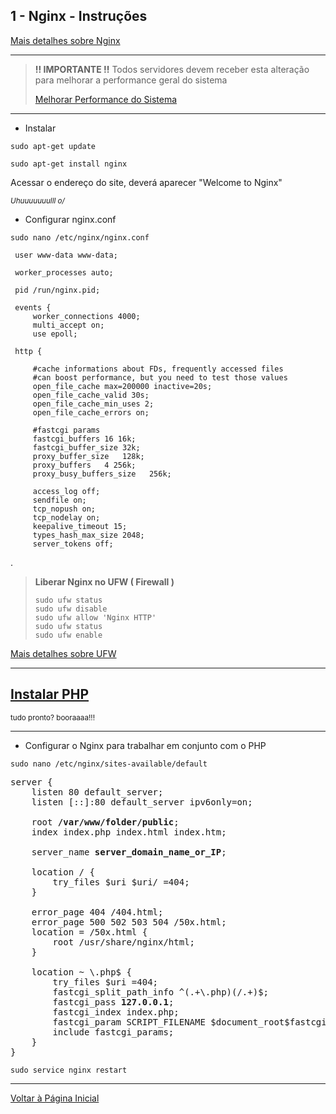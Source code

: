 ## 1 - Nginx - Instruções

[Mais detalhes sobre Nginx](https://www.digitalocean.com/community/tutorials/como-instalar-o-nginx-no-ubuntu-16-04-pt)


***
>
> <b> !! IMPORTANTE !!</b>
> Todos servidores devem receber esta alteração para melhorar a performance geral do sistema
> 
> [Melhorar Performance do Sistema](../../sysctl.conf.md)
>
***


- Instalar


```
sudo apt-get update
```


```
sudo apt-get install nginx
```


Acessar o endereço do site, deverá aparecer "Welcome to Nginx"

<small><em>Uhuuuuuuulll  o/</em></small>

- Configurar nginx.conf

```
sudo nano /etc/nginx/nginx.conf
```

```
 user www-data www-data;

 worker_processes auto;
 
 pid /run/nginx.pid;

 events {
     worker_connections 4000;
     multi_accept on;
     use epoll;
 
 http {

     #cache informations about FDs, frequently accessed files
     #can boost performance, but you need to test those values
     open_file_cache max=200000 inactive=20s;
     open_file_cache_valid 30s;
     open_file_cache_min_uses 2;
     open_file_cache_errors on;

     #fastcgi params
     fastcgi_buffers 16 16k;
     fastcgi_buffer_size 32k;
     proxy_buffer_size   128k;
     proxy_buffers   4 256k;
     proxy_busy_buffers_size   256k;
      
     access_log off;
     sendfile on;
     tcp_nopush on;
     tcp_nodelay on;
     keepalive_timeout 15;
     types_hash_max_size 2048;
     server_tokens off;
```

.


> **Liberar Nginx no UFW  ( Firewall )**
> 
> ``` 
> sudo ufw status
> sudo ufw disable
> sudo ufw allow 'Nginx HTTP'
> sudo ufw status
> sudo ufw enable
> ``` 

[Mais detalhes sobre UFW](../ufw/installation.md)

**********

## [Instalar PHP](../php7-1/installation.md)

<small>tudo pronto? booraaaa!!!</small>

**********




- Configurar o Nginx para trabalhar em conjunto com o PHP


```
sudo nano /etc/nginx/sites-available/default
```


<pre>
server {
    listen 80 default_server;
    listen [::]:80 default_server ipv6only=on;

    root <strong>/var/www/folder/public</strong>;
    index index.php index.html index.htm;

    server_name <strong>server_domain_name_or_IP</strong>;

    location / {
        try_files $uri $uri/ =404;
    }

    error_page 404 /404.html;
    error_page 500 502 503 504 /50x.html;
    location = /50x.html {
        root /usr/share/nginx/html;
    }

    location ~ \.php$ {
        try_files $uri =404;
        fastcgi_split_path_info ^(.+\.php)(/.+)$;
        fastcgi_pass <strong>127.0.0.1</strong>;
        fastcgi_index index.php;
        fastcgi_param SCRIPT_FILENAME $document_root$fastcgi_script_name;
        include fastcgi_params;
    }
}
</pre>


```
sudo service nginx restart
```

***

[Voltar à Página Inicial](../../README.md)